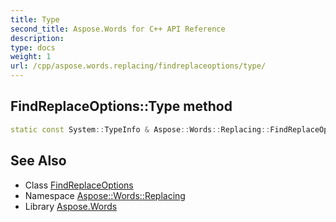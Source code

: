 ```yaml
---
title: Type
second_title: Aspose.Words for C++ API Reference
description: 
type: docs
weight: 1
url: /cpp/aspose.words.replacing/findreplaceoptions/type/
---
```

## FindReplaceOptions::Type method




```cpp
static const System::TypeInfo & Aspose::Words::Replacing::FindReplaceOptions::Type()
```

## See Also

* Class [FindReplaceOptions](../)
* Namespace [Aspose::Words::Replacing](../../)
* Library [Aspose.Words](../../../)
